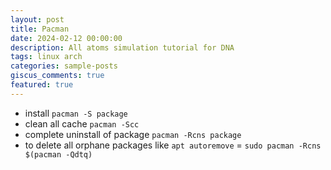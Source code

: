 ```yaml
---
layout: post
title: Pacman
date: 2024-02-12 00:00:00
description: All atoms simulation tutorial for DNA
tags: linux arch
categories: sample-posts
giscus_comments: true
featured: true
---
```


- install `pacman -S package`
- clean all cache `pacman -Scc`
- complete uninstall of package `pacman -Rcns package`
- to delete all orphane packages like `apt autoremove` = `sudo pacman -Rcns $(pacman -Qdtq)`
